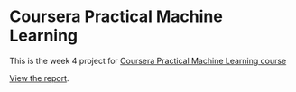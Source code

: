 # Coursera Practical Machine Learning

This is the week 4 project for [Coursera Practical Machine Learning course]()

[View the report](https://derekmcloughlin.github.io/coursera_practical_machine_learning/).


